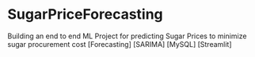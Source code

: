 # SugarPriceForecasting
Building an end to end ML Project for predicting Sugar Prices to minimize sugar procurement cost [Forecasting] [SARIMA] [MySQL] [Streamlit]

